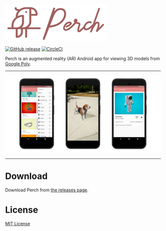![Perch](/res/perch_header.png)

[![GitHub release](https://img.shields.io/github/release/xgi/perch.svg)](https://github.com/xgi/perch/releases) 
[![CircleCI](https://circleci.com/gh/xgi/perch/tree/master.svg?style=svg)](https://circleci.com/gh/xgi/perch/tree/master)

Perch is an augmented reality (AR) Android app for viewing 3D models from [Google Poly](https://poly.google.com).

---

![todo: 3 side-by-side screenshots here](/res/screenshots.png)

---

# Download

Download Perch from [the releases page](https://github.com/xgi/houdoku/releases).

# License

[MIT License](https://github.com/xgi/perch/blob/master/LICENSE)
